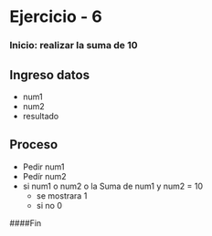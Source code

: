 # Ejercicio - 6

### Inicio: realizar la suma de 10

## Ingreso datos

 + num1
 + num2
 + resultado
 
## Proceso

 + Pedir num1
 + Pedír num2
 + si num1 o num2 o la Suma de num1 y num2  = 10 
    + se mostrara 1 
    + si  no 0
    
####Fin
